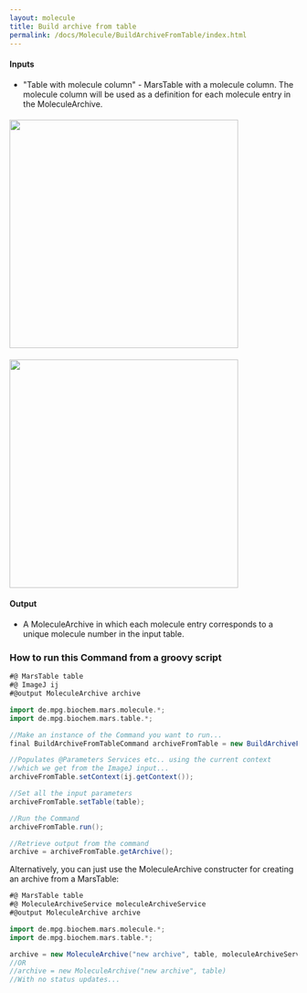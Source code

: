 ```yaml
---
layout: molecule
title: Build archive from table
permalink: /docs/Molecule/BuildArchiveFromTable/index.html
---
```

#### Inputs
   * "Table with molecule column" - MarsTable with a molecule column. The molecule column will be used as a definition for each molecule entry in the MoleculeArchive.
#### <img align='center' src='{{site.baseurl}}/docs/Molecule/img/Input table.png' width='400' />
#### <img align='center' src='{{site.baseurl}}/docs/Molecule/img/Build archive from table.png' width='400' />
#### Output
   * A MoleculeArchive in which each molecule entry corresponds to a unique molecule number in the input table.
### How to run this Command from a groovy script
```groovy
#@ MarsTable table
#@ ImageJ ij
#@output MoleculeArchive archive

import de.mpg.biochem.mars.molecule.*;
import de.mpg.biochem.mars.table.*;

//Make an instance of the Command you want to run...
final BuildArchiveFromTableCommand archiveFromTable = new BuildArchiveFromTableCommand();

//Populates @Parameters Services etc.. using the current context
//which we get from the ImageJ input...
archiveFromTable.setContext(ij.getContext());

//Set all the input parameters
archiveFromTable.setTable(table);

//Run the Command
archiveFromTable.run();

//Retrieve output from the command
archive = archiveFromTable.getArchive();
```

Alternatively, you can just use the MoleculeArchive constructer for creating an archive from a MarsTable:
```groovy
#@ MarsTable table
#@ MoleculeArchiveService moleculeArchiveService
#@output MoleculeArchive archive

import de.mpg.biochem.mars.molecule.*;
import de.mpg.biochem.mars.table.*;

archive = new MoleculeArchive("new archive", table, moleculeArchiveService)
//OR
//archive = new MoleculeArchive("new archive", table)
//With no status updates...
```
